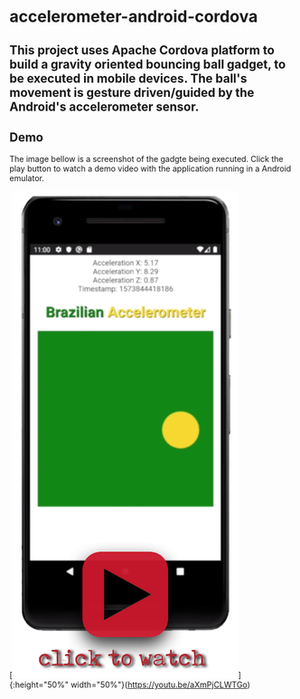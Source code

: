 # accelerometer-android-cordova
## This project uses Apache Cordova platform to build a gravity oriented bouncing ball gadget, to be executed in mobile devices.  The ball's movement is gesture driven/guided by the Android's accelerometer sensor.
## Demo
The image bellow is a screenshot of the gadgte being executed. Click the play button to watch a demo video with the application running in a Android emulator.

[![Accelerometer Gadget](https://github.com/paulonegrao/accelerometer-android-cordova/blob/master/www/img/Accelerometer_Demo.png?raw=true)]{:height="50%" width="50%"}(https://youtu.be/aXmPjCLWTGo)

